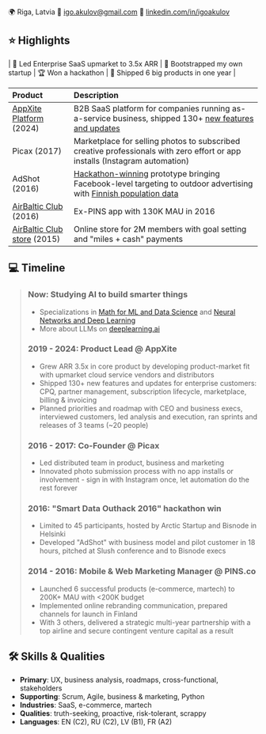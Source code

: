 🌍 Riga, Latvia 📧 igo.akulov@gmail.com 🔗 [linkedin.com/in/igoakulov](https://www.linkedin.com/in/igoakulov/)

## ⭐ Highlights

| 🚀 Led Enterprise SaaS upmarket to 3.5x ARR | 🐣 Bootstrapped my own startup | 🏆 Won a hackathon | 🚢 Shipped 6 big products in one year |

| Product | Description |
|:--------|:------------|
| [AppXite Platform](https://www.appxite.com/) (2024) | B2B SaaS platform for companies running as-a-service business, shipped 130+ [new features and updates](https://support.appxite.com/hc/en-us/sections/360003529760-Product-Releases) |
| Picax (2017) | Marketplace for selling photos to subscribed creative professionals with zero effort or app installs (Instagram automation) |
| AdShot (2016) | [Hackathon-winning](https://x.com/DunBradstreetEu/status/790131994076254208) prototype bringing Facebook-level targeting to outdoor advertising with [Finnish population data](https://news.cision.com/arcticstartup/r/previously-sealed-off-data-about-finland-released-by-bisnode-in-a-smart-data-outhack,c2078400) |
| [AirBaltic Club](https://apps.apple.com/lv/app/airbaltic/id1144087109) (2016) | Ex-PINS app with 130K MAU in 2016 |
| [AirBaltic Club store](https://spend.airbalticclub.com/) (2015) | Online store for 2M members with goal setting and "miles + cash" payments |

## 💻 Timeline

>### Now: Studying AI to build smarter things
>* Specializations in [Math for ML and Data Science](https://www.coursera.org/specializations/mathematics-for-machine-learning-and-data-science) and [Neural Networks and Deep Learning](https://www.coursera.org/learn/neural-networks-deep-learning)
>* More about LLMs on [deeplearning.ai](https://www.deeplearning.ai/)
>
>### 2019 - 2024: Product Lead @ AppXite
>* Grew ARR 3.5x in core product by developing product-market fit with upmarket cloud service vendors and distributors
>* Shipped 130+ new features and updates for enterprise customers: CPQ, partner management, subscription lifecycle, marketplace, billing & invoicing
>* Planned priorities and roadmap with CEO and business execs, interviewed customers, led analysis and execution, ran sprints and releases of 3 teams (~20 people)
>
>### 2016 - 2017: Co-Founder @ Picax
>* Led distributed team in product, business and marketing
>* Innovated photo submission process with no app installs or involvement - sign in with Instagram once, let automation do the rest forever
>
>### 2016: "Smart Data Outhack 2016" hackathon win
>* Limited to 45 participants, hosted by Arctic Startup and Bisnode in Helsinki
>* Developed "AdShot" with business model and pilot customer in 18 hours, pitched at Slush conference and to Bisnode execs
>
>### 2014 - 2016: Mobile & Web Marketing Manager @ PINS.co
>* Launched 6 successful products (e-commerce, martech) to 200K+ MAU with <200K budget
>* Implemented online rebranding communication, prepared channels for launch in Finland
>* With 3 others, delivered a strategic multi-year partnership with a top airline and secure contingent venture capital as a result

## 🛠️ Skills & Qualities
* **Primary**: UX, business analysis, roadmaps, cross-functional, stakeholders
* **Supporting**: Scrum, Agile, business & marketing, Python
* **Industries**: SaaS, e-commerce, martech
* **Qualities**: truth-seeking, proactive, risk-tolerant, scrappy
* **Languages**: EN (C2), RU (C2), LV (B1), FR (A2)